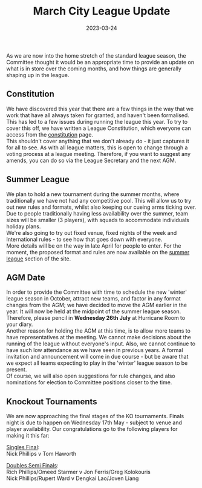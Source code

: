 ﻿---
title: March City League Update
date: 2023-03-24
page_type: article
summary: Our new constitution, AGM, Summer League and Knockout tournaments latest
---

As we are now into the home stretch of the standard league season, the Committee thought it would be an appropriate time to provide an update on what is in store over the coming months, and how things are generally shaping up in the league.
## Constitution
We have discovered this year that there are a few things in the way that we work that have all always taken for granted, and haven't been formalised. This has led to a few issues during running the league this year. To try to cover this off, we have written a League Constitution, which everyone can access from the [constitution](/admin/constitution/) page.\
This shouldn't cover anything that we don't already do - it just captures it for all to see. As with all league matters, this is open to change through a voting process at a league meeting. Therefore, if you want to suggest any amends, you can do so via the League Secretary and the next AGM.
## Summer League
We plan to hold a new tournament during the summer months, where traditionally we have not had any competitive pool. This will allow us to try out new rules and formats, whilst also keeping our cueing arms ticking over.\
Due to people traditionally having less availability over the summer, team sizes will be smaller (3 players), with squads to accommodate individuals holiday plans.\
We're also going to try out fixed venue, fixed nights of the week and International rules - to see how that goes down with everyone.\
More details will be on the way in late April for people to enter. For the moment, the proposed format and rules are now available on the [summer league](/admin/summer-rules/) section of the site.

## AGM Date
In order to provide the Committee with time to schedule the new 'winter' league season in October, attract new teams, and factor in any format changes from the AGM; we have decided to move the AGM earlier in the year. It will now be held at the midpoint of the summer league season. \
Therefore, please pencil in **Wednesday 26th July** at Hurricane Room to your diary.\
Another reason for holding the AGM at this time, is to allow more teams to have representatives at the meeting. We cannot make decisions about the running of the league without everyone's input. Also, we cannot continue to have such low attendance as we have seen in previous years. A formal invitation and announcement will come in due course - but be aware that we expect all teams expecting to play in the 'winter' league season to be present.\
Of course, we will also open suggestions for rule changes, and also nominations for election to Committee positions closer to the time.

## Knockout Tournaments
We are now approaching the final stages of the KO tournaments. Finals night is due to happen on Wednesday 17th May - subject to venue and player availability. Our congratulations go to the following players for making it this far:

[Singles Final](/ko/singles/):\
Nick Phillips v Tom Haworth

[Doubles Semi Finals](/ko/doubles/):\
Rich Phillips/Omeed Starmer v Jon Ferris/Greg Kolokouris\
Nick Phillips/Rupert Ward v Dengkai Lao/Joven Liang
